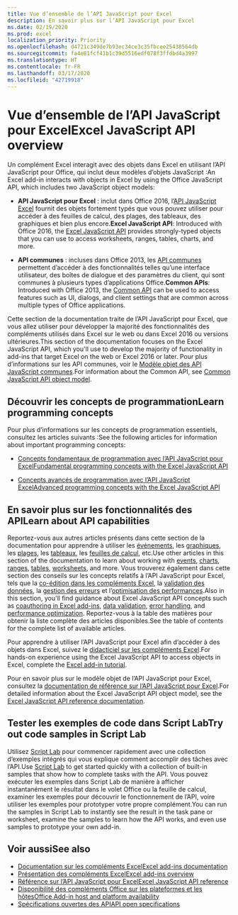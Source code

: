 ```yaml
---
title: Vue d’ensemble de l’API JavaScript pour Excel
description: En savoir plus sur l’API JavaScript pour Excel
ms.date: 02/19/2020
ms.prod: excel
localization_priority: Priority
ms.openlocfilehash: d4721c349de7b93ec34ce3c35fbcee25438564db
ms.sourcegitcommit: fa4e81fcf41b1c39d5516edf078f3ffdbd4a3997
ms.translationtype: HT
ms.contentlocale: fr-FR
ms.lasthandoff: 03/17/2020
ms.locfileid: "42719918"
---
```

# <a name="excel-javascript-api-overview"></a><span data-ttu-id="23ad2-103">Vue d’ensemble de l’API JavaScript pour Excel</span><span class="sxs-lookup"><span data-stu-id="23ad2-103">Excel JavaScript API overview</span></span>

<span data-ttu-id="23ad2-104">Un complément Excel interagit avec des objets dans Excel en utilisant l’API JavaScript pour Office, qui inclut deux modèles d’objets JavaScript :</span><span class="sxs-lookup"><span data-stu-id="23ad2-104">An Excel add-in interacts with objects in Excel by using the Office JavaScript API, which includes two JavaScript object models:</span></span>

* <span data-ttu-id="23ad2-105">**API JavaScript pour Excel** : inclut dans Office 2016, l’[API JavaScript Excel](/javascript/api/excel) fournit des objets fortement typés que vous pouvez utiliser pour accéder à des feuilles de calcul, des plages, des tableaux, des graphiques et bien plus encore.</span><span class="sxs-lookup"><span data-stu-id="23ad2-105">**Excel JavaScript API**: Introduced with Office 2016, the [Excel JavaScript API](/javascript/api/excel) provides strongly-typed objects that you can use to access worksheets, ranges, tables, charts, and more.</span></span> 

* <span data-ttu-id="23ad2-106">**API communes** : incluses dans Office 2013, les [API communes](/javascript/api/office) permettent d’accéder à des fonctionnalités telles qu’une interface utilisateur, des boîtes de dialogue et des paramètres du client, qui sont communes à plusieurs types d’applications Office.</span><span class="sxs-lookup"><span data-stu-id="23ad2-106">**Common APIs**: Introduced with Office 2013, the [Common API](/javascript/api/office) can be used to access features such as UI, dialogs, and client settings that are common across multiple types of Office applications.</span></span>

<span data-ttu-id="23ad2-107">Cette section de la documentation traite de l’API JavaScript pour Excel, que vous allez utiliser pour développer la majorité des fonctionnalités des compléments utilisés dans Excel sur le web ou dans Excel 2016 ou versions ultérieures.</span><span class="sxs-lookup"><span data-stu-id="23ad2-107">This section of the documentation focuses on the Excel JavaScript API, which you'll use to develop the majority of functionality in add-ins that target Excel on the web or Excel 2016 or later.</span></span> <span data-ttu-id="23ad2-108">Pour plus d’informations sur les API communes, voir le [Modèle objet des API JavaScript communes](../../develop/office-javascript-api-object-model.md).</span><span class="sxs-lookup"><span data-stu-id="23ad2-108">For information about the Common API, see [Common JavaScript API object model](../../develop/office-javascript-api-object-model.md).</span></span> 

## <a name="learn-programming-concepts"></a><span data-ttu-id="23ad2-109">Découvrir les concepts de programmation</span><span class="sxs-lookup"><span data-stu-id="23ad2-109">Learn programming concepts</span></span>

<span data-ttu-id="23ad2-110">Pour plus d’informations sur les concepts de programmation essentiels, consultez les articles suivants :</span><span class="sxs-lookup"><span data-stu-id="23ad2-110">See the following articles for information about important programming concepts:</span></span>
 
- [<span data-ttu-id="23ad2-111">Concepts fondamentaux de programmation avec l’API JavaScript pour Excel</span><span class="sxs-lookup"><span data-stu-id="23ad2-111">Fundamental programming concepts with the Excel JavaScript API</span></span>](../../excel/excel-add-ins-core-concepts.md)

- [<span data-ttu-id="23ad2-112">Concepts avancés de programmation avec l’API JavaScript Excel</span><span class="sxs-lookup"><span data-stu-id="23ad2-112">Advanced programming concepts with the Excel JavaScript API</span></span>](../../excel/excel-add-ins-advanced-concepts.md)

## <a name="learn-about-api-capabilities"></a><span data-ttu-id="23ad2-113">En savoir plus sur les fonctionnalités des API</span><span class="sxs-lookup"><span data-stu-id="23ad2-113">Learn about API capabilities</span></span>

<span data-ttu-id="23ad2-114">Reportez-vous aux autres articles présents dans cette section de la documentation pour apprendre à utiliser les [événements](../../excel/excel-add-ins-events.md), les [graphiques](../../excel/excel-add-ins-charts.md), les [plages](../../excel/excel-add-ins-ranges.md), les [tableaux](../../excel/excel-add-ins-tables.md), les [feuilles de calcul](../../excel/excel-add-ins-worksheets.md), etc.</span><span class="sxs-lookup"><span data-stu-id="23ad2-114">Use other articles in this section of the documentation to learn about working with [events](../../excel/excel-add-ins-events.md), [charts](../../excel/excel-add-ins-charts.md), [ranges](../../excel/excel-add-ins-ranges.md), [tables](../../excel/excel-add-ins-tables.md), [worksheets](../../excel/excel-add-ins-worksheets.md), and more.</span></span> <span data-ttu-id="23ad2-115">Vous trouverez également dans cette section des conseils sur les concepts relatifs à l’API JavaScript pour Excel, tels que la [co-édition dans les compléments Excel](../../excel/co-authoring-in-excel-add-ins.md), la [validation des données](../../excel/excel-add-ins-data-validation.md), la [gestion des erreurs](../../excel/excel-add-ins-error-handling.md) et l’[optimisation des performances](../../excel/performance.md).</span><span class="sxs-lookup"><span data-stu-id="23ad2-115">Also in this section, you'll find guidance about Excel JavaScript API concepts such as [coauthoring in Excel add-ins](../../excel/co-authoring-in-excel-add-ins.md), [data validation](../../excel/excel-add-ins-data-validation.md), [error handling](../../excel/excel-add-ins-error-handling.md), and [performance optimization](../../excel/performance.md).</span></span> <span data-ttu-id="23ad2-116">Reportez-vous à la table des matières pour obtenir la liste complète des articles disponibles.</span><span class="sxs-lookup"><span data-stu-id="23ad2-116">See the table of contents for the complete list of available articles.</span></span>

<span data-ttu-id="23ad2-117">Pour apprendre à utiliser l’API JavaScript pour Excel afin d’accéder à des objets dans Excel, suivez le [didacticiel sur les compléments Excel](../../tutorials/excel-tutorial.md).</span><span class="sxs-lookup"><span data-stu-id="23ad2-117">For hands-on experience using the Excel JavaScript API to access objects in Excel, complete the [Excel add-in tutorial](../../tutorials/excel-tutorial.md).</span></span> 

<span data-ttu-id="23ad2-118">Pour en savoir plus sur le modèle objet de l’API JavaScript pour Excel, consultez la [documentation de référence sur l’API JavaScript pour Excel](/javascript/api/excel).</span><span class="sxs-lookup"><span data-stu-id="23ad2-118">For detailed information about the Excel JavaScript API object model, see the [Excel JavaScript API reference documentation](/javascript/api/excel).</span></span>

## <a name="try-out-code-samples-in-script-lab"></a><span data-ttu-id="23ad2-119">Tester les exemples de code dans Script Lab</span><span class="sxs-lookup"><span data-stu-id="23ad2-119">Try out code samples in Script Lab</span></span>

<span data-ttu-id="23ad2-120">Utilisez [Script Lab](../../overview/explore-with-script-lab.md) pour commencer rapidement avec une collection d’exemples intégrés qui vous explique comment accomplir des tâches avec l’API.</span><span class="sxs-lookup"><span data-stu-id="23ad2-120">Use [Script Lab](../../overview/explore-with-script-lab.md) to get started quickly with a collection of built-in samples that show how to complete tasks with the API.</span></span> <span data-ttu-id="23ad2-121">Vous pouvez exécuter les exemples dans Script Lab de manière à afficher instantanément le résultat dans le volet Office ou la feuille de calcul, examiner les exemples pour découvrir le fonctionnement de l’API, voire utiliser les exemples pour prototyper votre propre complément.</span><span class="sxs-lookup"><span data-stu-id="23ad2-121">You can run the samples in Script Lab to instantly see the result in the task pane or worksheet, examine the samples to learn how the API works, and even use samples to prototype your own add-in.</span></span>

## <a name="see-also"></a><span data-ttu-id="23ad2-122">Voir aussi</span><span class="sxs-lookup"><span data-stu-id="23ad2-122">See also</span></span>

- [<span data-ttu-id="23ad2-123">Documentation sur les compléments Excel</span><span class="sxs-lookup"><span data-stu-id="23ad2-123">Excel add-ins documentation</span></span>](../../excel/index.md)
- [<span data-ttu-id="23ad2-124">Présentation des compléments Excel</span><span class="sxs-lookup"><span data-stu-id="23ad2-124">Excel add-ins overview</span></span>](../../excel/excel-add-ins-overview.md)
- [<span data-ttu-id="23ad2-125">Référence sur l’API JavaScript pour Excel</span><span class="sxs-lookup"><span data-stu-id="23ad2-125">Excel JavaScript API reference</span></span>](/javascript/api/excel)
- [<span data-ttu-id="23ad2-126">Disponibilité des compléments Office sur les plateformes et les hôtes</span><span class="sxs-lookup"><span data-stu-id="23ad2-126">Office Add-in host and platform availability</span></span>](../../overview/office-add-in-availability.md)
- [<span data-ttu-id="23ad2-127">Spécifications ouvertes des API</span><span class="sxs-lookup"><span data-stu-id="23ad2-127">API open specifications</span></span>](../openspec/openspec.md)
